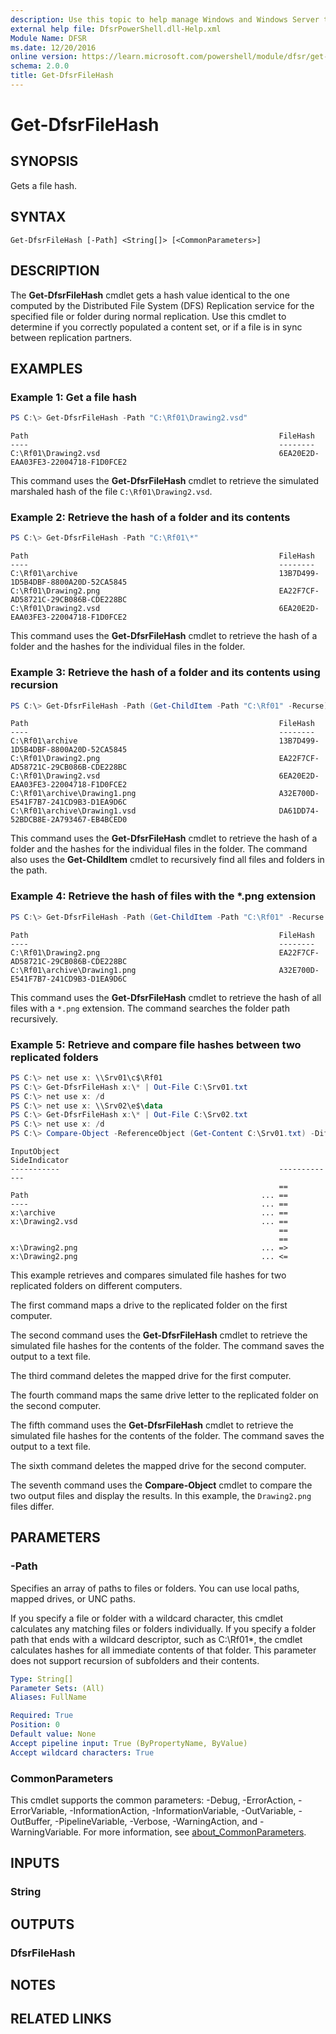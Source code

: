 ```yaml
---
description: Use this topic to help manage Windows and Windows Server technologies with Windows PowerShell.
external help file: DfsrPowerShell.dll-Help.xml
Module Name: DFSR
ms.date: 12/20/2016
online version: https://learn.microsoft.com/powershell/module/dfsr/get-dfsrfilehash?view=windowsserver2022-ps&wt.mc_id=ps-gethelp
schema: 2.0.0
title: Get-DfsrFileHash
---
```


# Get-DfsrFileHash

## SYNOPSIS
Gets a file hash.

## SYNTAX

```
Get-DfsrFileHash [-Path] <String[]> [<CommonParameters>]
```

## DESCRIPTION
The **Get-DfsrFileHash** cmdlet gets a hash value identical to the one computed by the Distributed File System (DFS) Replication service for the specified file or folder during normal replication.
Use this cmdlet to determine if you correctly populated a content set, or if a file is in sync between replication partners.

## EXAMPLES

### Example 1: Get a file hash
```powershell
PS C:\> Get-DfsrFileHash -Path "C:\Rf01\Drawing2.vsd"
```
```output
Path                                                        FileHash
----                                                        --------
C:\Rf01\Drawing2.vsd                                        6EA20E2D-EAA03FE3-22004718-F1D0FCE2
```

This command uses the **Get-DfsrFileHash** cmdlet to retrieve the simulated marshaled hash of the file `C:\Rf01\Drawing2.vsd`.

### Example 2: Retrieve the hash of a folder and its contents
```powershell
PS C:\> Get-DfsrFileHash -Path "C:\Rf01\*"
```
```output
Path                                                        FileHash
----                                                        --------
C:\Rf01\archive                                             13B7D499-1D5B4DBF-8800A20D-52CA5845
C:\Rf01\Drawing2.png                                        EA22F7CF-AD58721C-29CB086B-CDE228BC
C:\Rf01\Drawing2.vsd                                        6EA20E2D-EAA03FE3-22004718-F1D0FCE2
```

This command uses the **Get-DfsrFileHash** cmdlet to retrieve the hash of a folder and the hashes for the individual files in the folder.

### Example 3: Retrieve the hash of a folder and its contents using recursion
```powershell
PS C:\> Get-DfsrFileHash -Path (Get-ChildItem -Path "C:\Rf01" -Recurse).fullname
```
```output
Path                                                        FileHash
----                                                        --------
C:\Rf01\archive                                             13B7D499-1D5B4DBF-8800A20D-52CA5845
C:\Rf01\Drawing2.png                                        EA22F7CF-AD58721C-29CB086B-CDE228BC
C:\Rf01\Drawing2.vsd                                        6EA20E2D-EAA03FE3-22004718-F1D0FCE2
C:\Rf01\archive\Drawing1.png                                A32E700D-E541F7B7-241CD9B3-D1EA9D6C
C:\Rf01\archive\Drawing1.vsd                                DA61DD74-52BDCB8E-2A793467-EB4BCED0
```

This command uses the **Get-DfsrFileHash** cmdlet to retrieve the hash of a folder and the hashes for the individual files in the folder.
The command also uses the **Get-ChildItem** cmdlet to recursively find all files and folders in the path.

### Example 4: Retrieve the hash of files with the *.png extension
```powershell
PS C:\> Get-DfsrFileHash -Path (Get-ChildItem -Path "C:\Rf01" -Recurse -Filter *.png ).fullname
```
```output
Path                                                        FileHash
----                                                        --------
C:\Rf01\Drawing2.png                                        EA22F7CF-AD58721C-29CB086B-CDE228BC
C:\Rf01\archive\Drawing1.png                                A32E700D-E541F7B7-241CD9B3-D1EA9D6C
```

This command uses the **Get-DfsrFileHash** cmdlet to retrieve the hash of all files with a `*.png` extension.
The command searches the folder path recursively.

### Example 5: Retrieve and compare file hashes between two replicated folders
```powershell
PS C:\> net use x: \\Srv01\c$\Rf01
PS C:\> Get-DfsrFileHash x:\* | Out-File C:\Srv01.txt
PS C:\> net use x: /d
PS C:\> net use x: \\Srv02\e$\data
PS C:\> Get-DfsrFileHash x:\* | Out-File C:\Srv02.txt
PS C:\> net use x: /d
PS C:\> Compare-Object -ReferenceObject (Get-Content C:\Srv01.txt) -DifferenceObject (Get-Content C:\Srv02.txt) -IncludeEqual
```
```output
InputObject                                                 SideIndicator
-----------                                                 -------------
                                                            ==
Path                                                    ... ==
----                                                    ... ==
x:\archive                                              ... ==
x:\Drawing2.vsd                                         ... ==
                                                            ==
                                                            ==
x:\Drawing2.png                                         ... =>
x:\Drawing2.png                                         ... <=
```

This example retrieves and compares simulated file hashes for two replicated folders on different computers.

The first command maps a drive to the replicated folder on the first computer.

The second command uses the **Get-DfsrFileHash** cmdlet to retrieve the simulated file hashes for the contents of the folder.
The command saves the output to a text file.

The third command deletes the mapped drive for the first computer.

The fourth command maps the same drive letter to the replicated folder on the second computer.

The fifth command uses the **Get-DfsrFileHash** cmdlet to retrieve the simulated file hashes for the contents of the folder.
The command saves the output to a text file.

The sixth command deletes the mapped drive for the second computer.

The seventh command uses the **Compare-Object** cmdlet to compare the two output files and display the results.
In this example, the `Drawing2.png` files differ.

## PARAMETERS

### -Path
Specifies an array of paths to files or folders.
You can use local paths, mapped drives, or UNC paths.

If you specify a file or folder with a wildcard character, this cmdlet calculates any matching files or folders individually.
If you specify a folder path that ends with a wildcard descriptor, such as C:\Rf01\*, the cmdlet calculates hashes for all immediate contents of that folder.
This parameter does not support recursion of subfolders and their contents.

```yaml
Type: String[]
Parameter Sets: (All)
Aliases: FullName

Required: True
Position: 0
Default value: None
Accept pipeline input: True (ByPropertyName, ByValue)
Accept wildcard characters: True
```

### CommonParameters
This cmdlet supports the common parameters: -Debug, -ErrorAction, -ErrorVariable, -InformationAction, -InformationVariable, -OutVariable, -OutBuffer, -PipelineVariable, -Verbose, -WarningAction, and -WarningVariable. For more information, see [about_CommonParameters](https://go.microsoft.com/fwlink/?LinkID=113216).

## INPUTS

### String

## OUTPUTS

### DfsrFileHash

## NOTES

## RELATED LINKS

